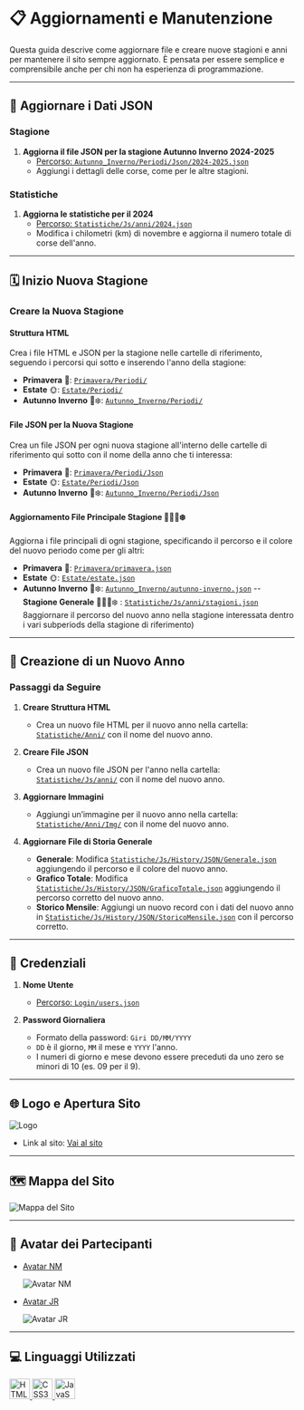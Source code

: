 # 📋 Aggiornamenti e Manutenzione

Questa guida descrive come aggiornare file e creare nuove stagioni e anni per mantenere il sito sempre aggiornato. È pensata per essere semplice e comprensibile anche per chi non ha esperienza di programmazione.

---

## 📂 Aggiornare i Dati JSON

### Stagione

1. **Aggiorna il file JSON per la stagione Autunno Inverno 2024-2025**
   - [Percorso: `Autunno_Inverno/Periodi/Json/2024-2025.json`](Autunno_Inverno/Periodi/Json/2024-2025.json)
   - Aggiungi i dettagli delle corse, come per le altre stagioni.

### Statistiche

1. **Aggiorna le statistiche per il 2024**
   - [Percorso: `Statistiche/Js/anni/2024.json`](Statistiche/Js/anni/2024.json)
   - Modifica i chilometri (km) di novembre e aggiorna il numero totale di corse dell'anno.

---

## 🗓 Inizio Nuova Stagione

### Creare la Nuova Stagione

#### Struttura HTML

Crea i file HTML e JSON per la stagione nelle cartelle di riferimento, seguendo i percorsi qui sotto e inserendo l'anno della stagione:

- **Primavera** 🌸: [`Primavera/Periodi/`](Primavera/Periodi/)
- **Estate** 🌞: [`Estate/Periodi/`](Estate/Periodi/)
- **Autunno Inverno** 🍁❄️: [`Autunno_Inverno/Periodi/`](Autunno_Inverno/Periodi/)

#### File JSON per la Nuova Stagione

Crea un file JSON per ogni nuova stagione all'interno delle cartelle di riferimento qui sotto con il nome della anno che ti interessa:

- **Primavera** 🌸: [`Primavera/Periodi/Json`](Primavera/Periodi/Json)
- **Estate** 🌞: [`Estate/Periodi/Json`](Estate/Periodi/Json)
- **Autunno Inverno** 🍁❄️: [`Autunno_Inverno/Periodi/Json`](Autunno_Inverno/Periodi/Json)

#### Aggiornamento File Principale Stagione 🌸🌞🍁❄️

Aggiorna i file principali di ogni stagione, specificando il percorso e il colore del nuovo periodo come per gli altri:

- **Primavera** 🌸: [`Primavera/primavera.json`](Primavera/primavera.json)
- **Estate** 🌞: [`Estate/estate.json`](Estate/estate.json)
- **Autunno Inverno** 🍁❄️: [`Autunno_Inverno/autunno-inverno.json`](Autunno_Inverno/autunno-inverno.json)
  -- **Stagione Generale** 🌸🌞🍁❄️ : [`Statistiche/Js/anni/stagioni.json`](Statistiche/Js/anni/stagioni.json) 8aggiornare il percorso del nuovo anno nella stagione interessata dentro i vari subperiods della stagione di riferimento)

  

---

## 📅 Creazione di un Nuovo Anno

### Passaggi da Seguire

1. **Creare Struttura HTML**

   - Crea un nuovo file HTML per il nuovo anno nella cartella: [`Statistiche/Anni/`](Statistiche/Anni/) con il nome del nuovo anno.

2. **Creare File JSON**

   - Crea un nuovo file JSON per l'anno nella cartella: [`Statistiche/Js/anni/`](Statistiche/Js/anni/) con il nome del nuovo anno.

3. **Aggiornare Immagini**

   - Aggiungi un’immagine per il nuovo anno nella cartella: [`Statistiche/Anni/Img/`](Statistiche/Anni/Img/) con il nome del nuovo anno.

4. **Aggiornare File di Storia Generale**
   - **Generale**: Modifica [`Statistiche/Js/History/JSON/Generale.json`](Statistiche/Js/History/JSON/Generale.json) aggiungendo il percorso e il colore del nuovo anno.
   - **Grafico Totale**: Modifica [`Statistiche/Js/History/JSON/GraficoTotale.json`](Statistiche/Js/History/JSON/GraficoTotale.json) aggiungendo il percorso corretto del nuovo anno.
   - **Storico Mensile**: Aggiungi un nuovo record con i dati del nuovo anno in [`Statistiche/Js/History/JSON/StoricoMensile.json`](Statistiche/Js/History/JSON/StoricoMensile.json) con il percorso corretto.

---

## 🔐 Credenziali

1. **Nome Utente**

   - [Percorso: `Login/users.json`](Login/users.json)

2. **Password Giornaliera**
   - Formato della password: `Giri DD/MM/YYYY`
   - `DD` è il giorno, `MM` il mese e `YYYY` l'anno.
   - I numeri di giorno e mese devono essere preceduti da uno zero se minori di 10 (es. 09 per il 9).

---

## 🌐 Logo e Apertura Sito

![Logo](Img/logo.jpg)

- Link al sito: [Vai al sito](https://giri-in-bici.netlify.app/)

---

## 🗺 Mappa del Sito

![Mappa del Sito](About_US/Img/Mappa.jpg)

---

## 👥 Avatar dei Partecipanti

- [Avatar NM](https://www.komoot.com/it-it/user/1372754001803)

  ![Avatar NM](About_US/Img/AvatarNM.jpg)

- [Avatar JR](https://www.komoot.com/it-it/user/1381372752571)

  ![Avatar JR](About_US/Img/AvatarJR.png)

---

## 💻 Linguaggi Utilizzati

<p align="left">
  <a href="https://developer.mozilla.org/en-US/docs/Glossary/HTML5" target="_blank" rel="noreferrer">
    <img src="https://raw.githubusercontent.com/danielcranney/readme-generator/main/public/icons/skills/html5-colored.svg" width="36" height="36" alt="HTML5" />
  </a>
  <a href="https://developer.mozilla.org/en-US/docs/Web/CSS" target="_blank" rel="noreferrer">
    <img src="https://raw.githubusercontent.com/danielcranney/readme-generator/main/public/icons/skills/css3-colored.svg" width="36" height="36" alt="CSS3" />
  </a>
  <a href="https://developer.mozilla.org/en-US/docs/Web/JavaScript" target="_blank" rel="noreferrer">
    <img src="https://raw.githubusercontent.com/danielcranney/readme-generator/main/public/icons/skills/javascript-colored.svg" width="36" height="36" alt="JavaScript" />
  </a>
</p>
